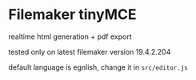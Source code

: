 # Filemaker tinyMCE

realtime html generation + pdf export

tested only on latest filemaker version 19.4.2.204

default language is egnlish, change it in ``src/editor.js``
